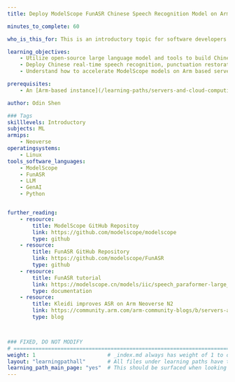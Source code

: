 ```yaml
---
title: Deploy ModelScope FunASR Chinese Speech Recognition Model on Arm Servers

minutes_to_complete: 60

who_is_this_for: This is an introductory topic for software developers and AI engineers interested in learning how to run Chinese Automatic Speech Recognition (ASR) applications on Arm servers.

learning_objectives:
    - Utilize open-source large language model and tools to build Chinese ASR applications.
    - Deploy Chinese real-time speech recognition, punctuation restoration and sentiment analysis with FunASR.
    - Understand how to accelerate ModelScope models on Arm based servers for performance and efficiency.

prerequisites:
    - An [Arm-based instance](/learning-paths/servers-and-cloud-computing/csp/) from a cloud service provider, or a local Arm Linux computer with at least 8 CPUs and 16 GB RAM.

author: Odin Shen

### Tags
skilllevels: Introductory
subjects: ML
armips:
    - Neoverse
operatingsystems:
    - Linux
tools_software_languages:
    - ModelScope
    - FunASR
    - LLM
    - GenAI
    - Python


further_reading:
    - resource:
        title: ModelScope GitHub Repositoy
        link: https://github.com/modelscope/modelscope
        type: github
    - resource:
        title: FunASR GitHub Repository
        link: https://github.com/modelscope/FunASR
        type: github
    - resource:
        title: FunASR tutorial
        link: https://modelscope.cn/models/iic/speech_paraformer-large_asr_nat-zh-cn-16k-common-vocab8404-pytorch
        type: documentation
    - resource:
        title: Kleidi improves ASR on Arm Neoverse N2
        link: https://community.arm.com/arm-community-blogs/b/servers-and-cloud-computing-blog/posts/neoverse-n2-delivers-leading-price-performance-on-asr
        type: blog



### FIXED, DO NOT MODIFY
# ================================================================================
weight: 1                       # _index.md always has weight of 1 to order correctly
layout: "learningpathall"       # All files under learning paths have this same wrapper
learning_path_main_page: "yes"  # This should be surfaced when looking for related content. Only set for _index.md of learning path content.
---
```

